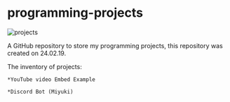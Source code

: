 # programming-projects

![projects](https://user-images.githubusercontent.com/32592487/53521746-cee16f80-3ad0-11e9-9be7-c05dd0bfbed0.png)


A GitHub repository to store my programming projects, this repository was created on 24.02.19.

The inventory of projects:

	*YouTube video Embed Example

	*Discord Bot (Miyuki)
